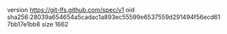 version https://git-lfs.github.com/spec/v1
oid sha256:28039a654654a5cadac1a893ec55599e6537559d291494f56ecd617bb17e1bb8
size 1662
